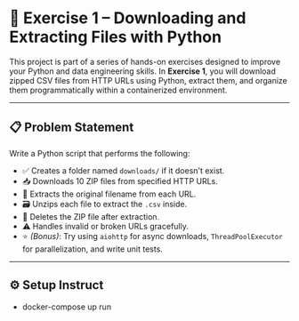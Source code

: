 # 🐍 Exercise 1 – Downloading and Extracting Files with Python

This project is part of a series of hands-on exercises designed to improve your Python and data engineering skills. In **Exercise 1**, you will download zipped CSV files from HTTP URLs using Python, extract them, and organize them programmatically within a containerized environment.

---

## 📋 Problem Statement

Write a Python script that performs the following:

- ✅ Creates a folder named `downloads/` if it doesn't exist.
- 📥 Downloads 10 ZIP files from specified HTTP URLs.
- 🧩 Extracts the original filename from each URL.
- 🗃️ Unzips each file to extract the `.csv` inside.
- 🧹 Deletes the ZIP file after extraction.
- ⚠️ Handles invalid or broken URLs gracefully.
- ⭐ *(Bonus)*: Try using `aiohttp` for async downloads, `ThreadPoolExecutor` for parallelization, and write unit tests.

---

## ⚙️ Setup Instruct

- docker-compose up run
